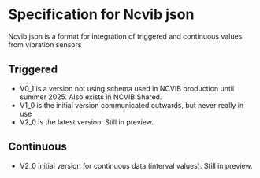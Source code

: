 # Specification for Ncvib json

Ncvib json is a format for integration of triggered and continuous values from vibration sensors

## Triggered
* V0_1 is a version not using schema used in NCVIB production until summer 2025. Also exists in NCVIB.Shared.
* V1_0 is the initial version communicated outwards, but never really in use
* V2_0 is the latest version. Still in preview.

## Continuous
* V2_0 initial version for continuous data (interval values). Still in preview.
